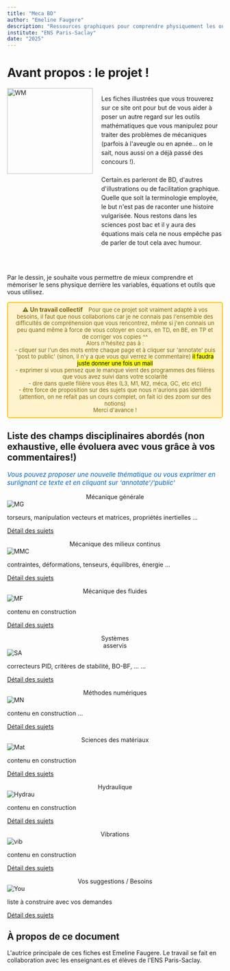 ```yaml
---
title: "Meca BD"
author: "Emeline Faugere"
description: "Ressources graphiques pour comprendre physiquement les outils mathématiques de la mécanique"
institute: "ENS Paris-Saclay"
date: "2025"
---
```


# Avant propos : le projet !
 

<style>
  @media (max-width: 768px) {
    .responsive-container {
      flex-direction: column !important;
    }
    .responsive-container img {
      width: 100% !important;
      max-width: 300px !important;
      margin: 0 auto 20px auto !important;
    }
    .responsive-container p {
      max-width: 100% !important;
    }
  }
</style>

<div class="responsive-container" style="display: flex; align-items: flex-start; gap: 20px;">
  <img src="_static/images/WM_wolvermimine2.png" alt="WM" style="width: 200px; height: auto;">
  <p style="max-width: 800px; line-height: 1.5;">
    Les fiches illustrées que vous trouverez sur ce site ont pour but de vous aider à poser un autre regard sur les outils mathématiques que vous manipulez pour traiter des problèmes de mécaniques (parfois à l'aveugle ou en apnée... on le sait, nous aussi on a déjà passé des concours !). 
    <br><br>
    Certain.es parleront de BD, d'autres d'illustrations ou de facilitation graphique. Quelle que soit la terminologie employée, le but n'est pas de raconter une histoire vulgarisée. Nous restons dans les sciences post bac et il y aura des équations mais cela ne nous empêche pas de parler de tout cela avec humour. 

  </p>
</div>

<br><br>
Par le dessin, je souhaite vous permettre de mieux comprendre et mémoriser le sens physique derrière les variables, équations et outils que vous utilisez.

<!--
## Un travail collectif
-->

<div style="background-color: #fff3cd; border: 2px solid #ffc107; border-radius: 5px; padding: 8px 12px; margin: 15px 0; text-align: center;line-height: 1.2;">
  <strong style="color: #856404; font-size: 14px;">⚠️ Un travail collectif </strong>
  <span style="color: #856404; margin-left: 10px; font-size: 13px;">
    Pour que ce projet soit vraiment adapté à vos besoins, il faut que nous collaborions car je ne connais pas l'ensemble des difficultés de compréhension que vous rencontrez, même si j'en connais un peu quand même à force de vous cotoyer en cours, en TD, en BE, en TP et de corriger vos copies ^^ <br>
    Alors n'hésitez pas à : <br>
    - cliquer sur l'un des mots entre chaque page et à cliquer sur 'annotate' puis 'post to public' (sinon, il n'y a que vous qui verrez le commentaire) <mark> il faudra juste donner une fois un mail </mark>  
    <br> 
    - exprimer si vous pensez que le manque vient des programmes des filières que vous avez suivi dans votre scolarité<br>
    - dire dans quelle filière vous êtes (L3, M1, M2, méca, GC, etc etc)<br>
    - être force de proposition sur des sujets que nous n'aurions pas identifié (attention, on ne refait pas un cours complet, on fait ici des zoom sur des notions)
    <br>
    Merci d'avance !

  </span>
</div>


## Liste des champs disciplinaires abordés (non exhaustive, elle évoluera avec vous grâce à vos commentaires!)

<p style="color: #0066cc; font-style: italic; margin: 15px 0; font-size: 15px;text-align: left;">
   Vous pouvez proposer une nouvelle thématique ou vous exprimer en surlignant ce texte et en cliquant sur 'annotate'/'public'
</p>



<div class="card-container">

  <!-- Carte 1 -->
  <div class="card">
    <div class="card-header" style="text-align: center;">
      Mécanique générale
    </div>
    <div class="card-body">
      <img src="_static/images/mg.jpg" alt="MG" class="img-responsive">
      <p>torseurs, manipulation vecteurs et matrices, propriétés inertielles ...</p>
      <p class="card-footer-link">
        <a href="ressources/MG__index.html" class="card-link">
          Détail des sujets <i class="fas fa-arrow-right"></i>
        </a>
      </p>
    </div>
  </div>


  <!-- Carte 2 -->
  <div class="card">
    <div class="card-header" style="text-align: center;">
      Mécanique des milieux continus
    </div>
    <div class="card-body">
      <img src="_static/images/mmc.jpg" alt="MMC" class="img-responsive">
      <p> contraintes, déformations, tenseurs, équilibres, énergie ...</p>
      <p class="card-footer-link">
        <a href="ressources/MMC__index.html" class="card-link">
          Détail des sujets <i class="fas fa-arrow-right"></i>
        </a>
      </p>
    </div>
  </div>

  <!-- Carte 3 -->
  <div class="card">
    <div class="card-header" style="text-align: center;">
      Mécanique des fluides
    </div>
    <div class="card-body">
      <img src="_static/images/MF.png" alt="MF" class="img-responsive">
      <p> contenu en construction </p>
      <p class="card-footer-link">
        <a href="ressources/MF__index.html" class="card-link">
          Détail des sujets <i class="fas fa-arrow-right"></i>
        </a>
      </p>
    </div>
  </div>


  <!-- Carte 4 -->
  <div class="card">
    <div class="card-header" style="text-align: center;">
      Systèmes <br> asservis
    </div>
    <div class="card-body">
      <img src="_static/images/SA.png" alt="SA" class="img-responsive">
      <p> correcteurs PID, critères de stabilité, BO-BF, ... ...</p>
      <p class="card-footer-link">
        <a href="ressources/SA__index.html" class="card-link">
          Détail des sujets <i class="fas fa-arrow-right"></i>
        </a>
      </p>
    </div>
  </div>


  <!-- Carte 5 : methodes numériques -->
  <div class="card">
    <div class="card-header" style="text-align: center;">
      Méthodes numériques
    </div>
    <div class="card-body">
      <img src="_static/images/MN.png" alt="MN" class="img-responsive">
      <p> contenu en construction ...</p>
      <p class="card-footer-link">
        <a href="ressources/MN__index.html" class="card-link">
          Détail des sujets <i class="fas fa-arrow-right"></i>
        </a>
      </p>
    </div>
  </div>


  <!-- Carte 6 -->
  <div class="card">
    <div class="card-header" style="text-align: center;">
      Sciences des matériaux
    </div>
    <div class="card-body">
      <img src="_static/images/SM.png" alt="Mat" class="img-responsive">
      <p> contenu en construction </p>
      <p class="card-footer-link">
        <a href="ressources/SM__index.html" class="card-link">
          Détail des sujets <i class="fas fa-arrow-right"></i>
        </a>
      </p>
    </div>
  </div>


  <!-- Carte 7 : hydraulique -->
  <div class="card">
    <div class="card-header" style="text-align: center;">
      Hydraulique
    </div>
    <div class="card-body">
      <img src="_static/images/HY.png" alt="Hydrau" class="img-responsive">
      <p> contenu en construction </p>
      <p class="card-footer-link">
        <a href="ressources/HY__index.html" class="card-link">
          Détail des sujets <i class="fas fa-arrow-right"></i>
        </a>
      </p>
    </div>
  </div>

  <!-- Carte 8 : vibrations -->
  <div class="card">
    <div class="card-header" style="text-align: center;">
      Vibrations
    </div>
    <div class="card-body">
      <img src="_static/images/VIB.png" alt="vib" class="img-responsive">
      <p> contenu en construction </p>
      <p class="card-footer-link">
        <a href="ressources/VIB__index.html" class="card-link">
          Détail des sujets <i class="fas fa-arrow-right"></i>
        </a>
      </p>
    </div>
  </div>


  <!-- Carte 9 -->
  <div class="card">
    <div class="card-header" style="text-align: center;">
      Vos suggestions / Besoins
    </div>
    <div class="card-body">
      <img src="_static/images/wolverwantsyou.png" alt="You" class="img-responsive">
      <p> liste à construire avec vos demandes </p>
      <p class="card-footer-link">
        <a href="ressources/You/tout_You1.html" class="card-link">
          Détail des sujets <i class="fas fa-arrow-right"></i>
        </a>
      </p>
    </div>
  </div>


</div>






## À propos de ce document

L'autrice principale de ces fiches est Emeline Faugere. 
Le travail se fait en collaboration avec les enseignant.es et élèves de l'ENS Paris-Saclay. 

